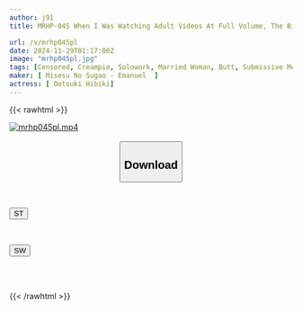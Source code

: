 ```yaml
---
author: j91
title: MRHP-045 When I Was Watching Adult Videos At Full Volume, The Big-assed Beautiful Wife Who Lives Next Door Came To Complain. The Frustrated Wife Got Turned On By My Erect Cock And Milked Me! I Ended Up Being Kept As A Live Dildo Hibiki Otsuki

url: /v/mrhp045pl
date: 2024-11-29T01:17:00Z
image: "mrhp045pl.jpg"
tags: [Censored, Creampie, Solowork, Married Woman, Butt, Submissive Men, Huge Butt	]
maker: [ Misesu No Sugao - Emanuel  ]
actress: [ Ootsuki Hibiki]
---
```



{{< rawhtml >}}

<div class="video" data-videoid="ykrVyyMZbgt1rGp">
    <a href="javascript:;">
        <img src="/v/mrhp045pl/mrhp045pl.jpg" width="WIDTH" height="HEIGHT" alt="mrhp045pl.mp4" loading="lazy">
    </a>
</div>

<script type="text/javascript" src="https://j91.asia/asset/on-demand-st.js"></script>

<br>
  <link rel="stylesheet" href="https://j91.asia/asset/bs5.css">
  
  <center>
  <button class="btn btn-primary" type="button" data-bs-toggle="collapse" data-bs-target=".multi-collapse" aria-expanded="false" aria-controls="multiCollapseExample1 multiCollapseExample2"><h2>Download</h2></button></center>
</p>
<div class="row">
  <div class="col">
    <div class="collapse multi-collapse" id="multiCollapseExample1">
      <div class="card card-body">
	      	      <br>
<div class="buttons">  
<p><a href="/v/mrhp045pl/st.html" target="_blank"><button class="btn-hover color-3"><i class="fa fa-download"></i> ST</button></a></p></div>
    </div>
  </div>
</div>
  <div class="col">
    <div class="collapse multi-collapse" id="multiCollapseExample2">
      <div class="card card-body">
	      <br>
<div class="buttons">
<p><a href="/v/mrhp045pl/sw.html" target="_blank"><button class="btn-hover color-2"><i class="fa fa-download"></i> SW</button></a></p></div>
<br><br>
      </div>
    </div>
  </div>
</div>

{{< /rawhtml >}}
